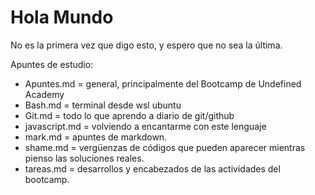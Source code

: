 # Hola Mundo

No es la primera vez que digo esto, y espero que no sea la última.

Apuntes de estudio:
- Apuntes.md = general, principalmente del Bootcamp de Undefined Academy
- Bash.md = terminal desde wsl ubuntu
- Git.md = todo lo que aprendo a diario de git/github
- javascript.md = volviendo a encantarme con este lenguaje
- mark.md = apuntes de markdown. 
- shame.md = vergüenzas de códigos que pueden aparecer mientras pienso las soluciones reales.
- tareas.md = desarrollos y encabezados de las actividades del bootcamp.